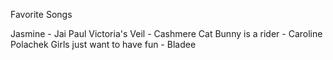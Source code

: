 Favorite Songs

Jasmine - Jai Paul
Victoria's Veil - Cashmere Cat
Bunny is a rider - Caroline Polachek
Girls just want to have fun - Bladee
